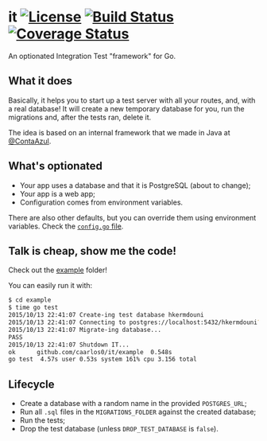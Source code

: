 # it [![License](https://img.shields.io/github/license/caarlos0/it.svg?style=flat-square)](/LICENSE.md) [![Build Status](https://img.shields.io/circleci/project/caarlos0/it/master.svg?style=flat-square)](https://circleci.com/gh/caarlos0/it) [![Coverage Status](https://img.shields.io/coveralls/caarlos0/it.svg?style=flat-square)](https://coveralls.io/github/caarlos0/it?branch=master)

An optionated Integration Test "framework" for Go.

## What it does

Basically, it helps you to start up a test server with all your routes, and,
with a real database! It will create a new temporary database for you, run
the migrations and, after the tests ran, delete it.

The idea is based on an internal framework that we made in Java at
[@ContaAzul](http://github.com/ContaAzul).

## What's optionated

- Your app uses a database and that it is PostgreSQL (about to change);
- Your app is a web app;
- Configuration comes from environment variables.

There are also other defaults, but you can override them using environment
variables. Check the [`config.go` file](/base/config.go).

## Talk is cheap, show me the code!

Check out the [example](/example) folder!

You can easily run it with:

```sh
$ cd example
$ time go test
2015/10/13 22:41:07 Create-ing test database hkermdouni
2015/10/13 22:41:07 Connecting to postgres://localhost:5432/hkermdouni?sslmode=disable
2015/10/13 22:41:07 Migrate-ing database...
PASS
2015/10/13 22:41:07 Shutdown IT...
ok  	github.com/caarlos0/it/example	0.548s
go test  4.57s user 0.53s system 161% cpu 3.156 total
```

## Lifecycle

- Create a database with a random name in the provided `POSTGRES_URL`;
- Run all `.sql` files in the `MIGRATIONS_FOLDER` against the created database;
- Run the tests;
- Drop the test database (unless `DROP_TEST_DATABASE` is `false`). 
